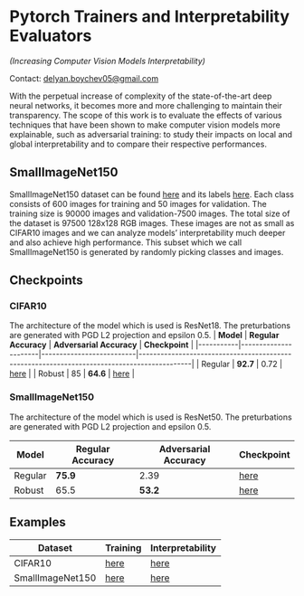 # Pytorch Trainers and Interpretability Evaluators

_(Increasing Computer Vision Models Interpretability)_

Contact: delyan.boychev05@gmail.com

With the perpetual increase of complexity of the state-of-the-art deep neural networks, it becomes more and more challenging to maintain their transparency. The scope of this work is to evaluate the effects of various techniques that have been shown to make computer vision models more explainable, such as adversarial training: to study their impacts on local and global interpretability and to compare their respective performances.

## SmallImageNet150

SmallImageNet150 dataset can be found [here](https://drive.google.com/file/d/1619V_hLgH3mhZSVCYuYO1G7y0088A1vq/view?usp=sharing) and its labels [here](https://drive.google.com/file/d/1t71KG_u-X-LCAFJ94Kg0pqNBajumEEsu/view?usp=sharing). Each class consists of 600 images for training and 50 images for validation. The training size is 90000 images and validation-7500 images. The total size of the dataset is 97500 128x128 RGB images. These images are not as small as CIFAR10 images and we can analyze models’ interpretability much deeper and also achieve high performance. This subset which we call SmallImageNet150 is generated by randomly picking classes and images.

## Checkpoints

### CIFAR10

The architecture of the model which is used is ResNet18. The preturbations are generated with PGD L2 projection and epsilon 0.5.
| **Model** | **Regular Accuracy** | **Adversarial Accuracy** | **Checkpoint** |
|-----------|----------------------|--------------------------|--------------------------------------------------------------------------------------------|
| Regular | **92.7** | 0.72 | [here](https://drive.google.com/file/d/1t71KG_u-X-LCAFJ94Kg0pqNBajumEEsu/view?usp=sharing) |
| Robust | 85 | **64.6** | [here](https://drive.google.com/file/d/1t71KG_u-X-LCAFJ94Kg0pqNBajumEEsu/view?usp=sharing) |

### SmallImageNet150

The architecture of the model which is used is ResNet50. The preturbations are generated with PGD L2 projection and epsilon 0.5.

| **Model** | **Regular Accuracy** | **Adversarial Accuracy** | **Checkpoint**                                                                             |
| --------- | -------------------- | ------------------------ | ------------------------------------------------------------------------------------------ |
| Regular   | **75.9**             | 2.39                     | [here](https://drive.google.com/file/d/1zpHIJ_dPYb6-Seqtbk9YoWSItvdwU-GO/view?usp=sharing) |
| Robust    | 65.5                 | **53.2**                 | [here](https://drive.google.com/file/d/1_5bKIy4n0rtbRy0YK64BUblnBqUnISMv/view?usp=sharing) |

## Examples

| **Dataset**      | **Training**                                 | **Interpretability**                                    |
| ---------------- | -------------------------------------------- | ------------------------------------------------------- |
| CIFAR10          | [here](./examples/cifar10_train.ipynb)       | [here](./examples/cifar10_interpretability.ipynb)       |
| SmallImageNet150 | [here](./examples/smallimagenet_train.ipynb) | [here](./examples/smallimagenet_interpretability.ipynb) |
